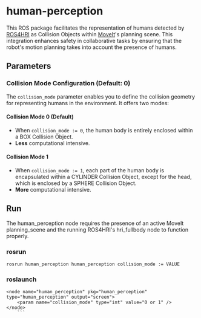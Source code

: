 # human-perception

This ROS package facilitates the representation of humans detected by [ROS4HRI](https://github.com/ros4hri/) as Collision Objects within [MoveIt](https://github.com/ros-planning/moveit)'s planning scene. This integration enhances safety in collaborative tasks by ensuring that the robot's motion planning takes into account the presence of humans.

## Parameters
### Collision Mode Configuration (Default: 0)

The `collision_mode` parameter enables you to define the collision geometry for representing humans in the environment. It offers two modes:

#### Collision Mode 0 (Default)
- When `collision_mode := 0`, the human body is entirely enclosed within a BOX Collision Object.
- **Less** computational intensive.

#### Collision Mode 1
- When `collision_mode := 1`, each part of the human body is encapsulated within a CYLINDER Collision Object, except for the head, which is enclosed by a SPHERE Collision Object.
- **More** computational intensive.

## Run

The human_perception node requires the presence of an active MoveIt planning_scene and the running ROS4HRI's hri_fullbody node to function properly.

### rosrun

`rosrun human_perception human_perception collision_mode := VALUE`

### roslaunch

```
<node name="human_perception" pkg="human_perception" type="human_perception" output="screen">
    <param name="collision_mode" type="int" value="0 or 1" />
</node>
    ```
